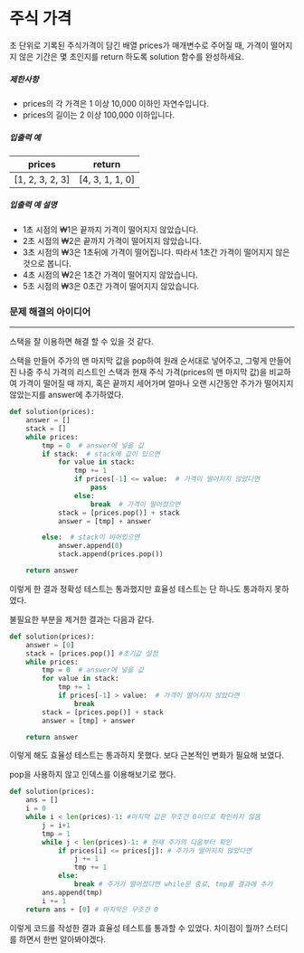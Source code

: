 # 주식 가격

초 단위로 기록된 주식가격이 담긴 배열 prices가 매개변수로 주어질 때, 가격이 떨어지지 않은 기간은 몇 초인지를 return 하도록 solution 함수를 완성하세요.

##### 제한사항

- prices의 각 가격은 1 이상 10,000 이하인 자연수입니다.
- prices의 길이는 2 이상 100,000 이하입니다.

##### 입출력 예

| prices          | return          |
| --------------- | --------------- |
| [1, 2, 3, 2, 3] | [4, 3, 1, 1, 0] |

##### 입출력 예 설명

- 1초 시점의 ₩1은 끝까지 가격이 떨어지지 않았습니다.
- 2초 시점의 ₩2은 끝까지 가격이 떨어지지 않았습니다.
- 3초 시점의 ₩3은 1초뒤에 가격이 떨어집니다. 따라서 1초간 가격이 떨어지지 않은 것으로 봅니다.
- 4초 시점의 ₩2은 1초간 가격이 떨어지지 않았습니다.
- 5초 시점의 ₩3은 0초간 가격이 떨어지지 않았습니다.



### 문제 해결의 아이디어

---

스택을 잘 이용하면 해결 할 수 있을 것 같다.

스택을 만들어 주가의 맨 마지막 값을 pop하여 원래 순서대로 넣어주고, 그렇게 만들어진 나중 주식 가격의 리스트인 스택과 현재 주식 가격(prices의 맨 마지막 값)을 비교하여 가격이 떨어질 때 까지, 혹은 끝까지 세어가며 얼마나 오랜 시간동안 주가가 떨어지지 않았는지를 answer에 추가하였다.

```python
def solution(prices):
    answer = []
    stack = []
    while prices:
        tmp = 0  # answer에 넣을 값
        if stack:  # stack에 값이 있으면
            for value in stack:
                tmp += 1
                if prices[-1] <= value:  # 가격이 떨어지지 않았다면
                    pass
                else:
                    break  # 가격이 떨어졌으면
            stack = [prices.pop()] + stack
            answer = [tmp] + answer

        else:  # stack이 비어있으면
            answer.append(0)
            stack.append(prices.pop())

    return answer
```

이렇게 한 결과 정확성 테스트는 통과했지만 효율성 테스트는 단 하나도 통과하지 못하였다.

불필요한 부분을 제거한 결과는 다음과 같다.

```python
def solution(prices):
    answer = [0]
    stack = [prices.pop()] #초기값 설정
    while prices:
        tmp = 0  # answer에 넣을 값
        for value in stack:
            tmp += 1
            if prices[-1] > value:  # 가격이 떨어지지 않았다면
                break
        stack = [prices.pop()] + stack
        answer = [tmp] + answer

    return answer
```

이렇게 해도 효율성 테스트는 통과하지 못했다. 보다 근본적인 변화가 필요해 보였다.

pop을 사용하지 않고 인덱스를 이용해보기로 했다.

```python
def solution(prices):
    ans = []
    i = 0
    while i < len(prices)-1: #마지막 값은 무조건 0이므로 확인하지 않음
        j = i+1
        tmp = 1
        while j < len(prices)-1: # 현재 주가의 다음부터 확인
            if prices[i] <= prices[j]: # 주가가 떨어지지 않았다면
                j += 1
                tmp += 1
            else:
                break # 주가가 떨어졌다면 while문 종료, tmp를 결과에 추가
        ans.append(tmp)
        i += 1
    return ans + [0] # 마지막은 무조건 0
```

이렇게 코드를 작성한 결과 효율성 테스트를 통과할 수 있었다. 차이점이 뭘까? 스터디를 하면서 한번 알아봐야겠다.

